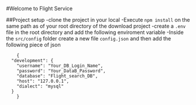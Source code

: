 #Welcome to Flight Service

##Project setup
-clone the project in your local
-Execute `npm install` on the same path as of your root directory of the download project
-create a `.env` file in the root directory and add the following enviroment variable
-Inside the `src/config` folder create a new file `config.json` and then add the following piece of json

```
    {
  "development": {
    "username": "Your_DB_Login_Name",
    "password": "Your_DataB_Password",
    "database": "Flight_search_DB",
    "host": "127.0.0.1",
    "dialect": "mysql"
  }
    }

```